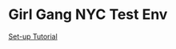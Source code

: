 # Girl Gang NYC Test Env 

[Set-up Tutorial](https://docs.amplify.aws/start/getting-started/installation/q/integration/react-native#option-1-watch-the-video-guide)

